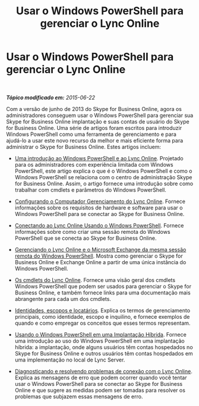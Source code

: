 ﻿---
title: Usar o Windows PowerShell para gerenciar o Lync Online
TOCTitle: Usar o Windows PowerShell para gerenciar o Lync Online
ms:assetid: 9ef2d853-10fb-4e02-a552-dcf6818d7153
ms:mtpsurl: https://technet.microsoft.com/pt-br/library/Dn362831(v=OCS.15)
ms:contentKeyID: 56270453
ms.date: 06/02/2017
mtps_version: v=OCS.15
ms.translationtype: HT
---

# Usar o Windows PowerShell para gerenciar o Lync Online

 

_**Tópico modificado em:** 2015-06-22_

Com a versão de junho de 2013 do Skype for Business Online, agora os administradores conseguem usar o Windows PowerShell para gerenciar sua Skype for Business Online implantação e suas contas de usuário do Skype for Business Online. Uma série de artigos foram escritos para introduzir Windows PowerShell como uma ferramenta de gerenciamento e para ajudá-lo a usar este novo recurso da melhor e mais eficiente forma para administrar o Skype for Business Online. Estes artigos incluem:

  - [Uma introdução ao Windows PowerShell e ao Lync Online](an-introduction-to-windows-powershell-and-skype-for-business-online.md). Projetado para os administradores com experiência limitada com Windows PowerShell, este artigo explica o que é o Windows PowerShell e como o Windows PowerShell se relaciona com o centro de administração Skype for Business Online. Assim, o artigo fornece uma introdução sobre como trabalhar com cmdlets e parâmetros do Windows PowerShell.

  - [Configurando o Computador Gerenciamento do Lync Online](configuring-your-computer-for-skype-for-business-online-management.md). Fornece informações sobre os requisitos de hardware e software para usar o Windows PowerShell para se conectar ao Skype for Business Online.

  - [Conectando ao Lync Online Usando o Windows PowerShell](connecting-to-skype-for-business-online-by-using-windows-powershell.md). Fornece informações sobre como criar uma sessão remota do Windows PowerShell que se conecta ao Skype for Business Online.

  - [Gerenciando o Lync Online e o Microsoft Exchange da mesma sessão remota do Windows PowerShell](managing-skype-for-business-online-and-microsoft-exchange-from-the-same-remote-windows-powershell-session.md). Mostra como gerenciar o Skype for Business Online e Exchange Online a partir de uma única instância do Windows PowerShell.

  - [Os cmdlets do Lync Online](the-skype-for-business-online-cmdlets.md). Fornece uma visão geral dos cmdlets Windows PowerShell que podem ser usados para gerenciar o Skype for Business Online, e também fornece links para uma documentação mais abrangente para cada um dos cmdlets.

  - [Identidades, escopos e locatários](identities-scopes-and-tenants-in-skype-for-business-online.md). Explica os termos de gerenciamento principais, como identidade, escopo e inquilino, e fornece exemplos de quando e como empregar os conceitos que esses termos representam.

  - [Usando o Windows PowerShell em uma Implantação Híbrida](using-windows-powershell-in-a-hybrid-deployment-with-skype-for-business-online.md). Fornece uma introdução ao uso do Windows PowerShell em uma implantação híbrida: a implantação, onde alguns usuários têm contas hospedados no Skype for Business Online e outros usuários têm contas hospedados em uma implementação no local de Lync Server.

  - [Diagnosticando e resolvendo problemas de conexão com o Lync Online](diagnosing-and-resolving-connection-problems-with-skype-for-business-online.md). Explica as mensagens de erro que podem ocorrer quando você tentar usar o Windows PowerShell para se conectar ao Skype for Business Online e que sugere as medidas podem ser tomadas para resolver os problemas que subjazem essas mensagens de erro.

